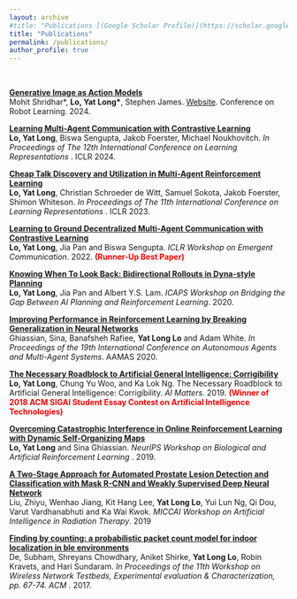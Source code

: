 ```yaml
---
layout: archive
#title: "Publications [(Google Scholar Profile)](https://scholar.google.com/citations?user=qBM2A3kAAAAJ&hl=en)"
title: "Publications"
permalink: /publications/
author_profile: true
---
```

<br>

<b>[Generative Image as Action Models](https://richielo.github.io/publication/IL_GENIMA_CORL_24)</b><br>
Mohit Shridhar*, <b>Lo, Yat Long*</b>, Stephen James. [Website](https://genima-robot.github.io/). Conference on Robot Learning. 2024.

<b>[Learning Multi-Agent Communication with Contrastive Learning](https://richielo.github.io/publication/RL_MARL_CACL_ICLR_24)</b><br>
<b>Lo, Yat Long</b>, Biswa Sengupta, Jakob Foerster, Michael Noukhovitch. <i>In Proceedings of The 12th International Conference on Learning Representations </i>. ICLR 2024.

<b>[Cheap Talk Discovery and Utilization in Multi-Agent Reinforcement Learning](https://richielo.github.io/publication/RL_MARL_CTDU_ICLR_23)</b><br>
<b>Lo, Yat Long</b>, Christian Schroeder de Witt, Samuel Sokota, Jakob Foerster, Shimon Whiteson. <i>In Proceedings of The 11th International Conference on Learning Representations </i>. ICLR 2023.

<b>[Learning to Ground Decentralized Multi-Agent Communication with Contrastive Learning](https://richielo.github.io/publication/RL_MARL_COMM_CACL_ICLR_WS_22)</b><br>
<b>Lo, Yat Long</b>, Jia Pan and Biswa Sengupta. <i>ICLR Workshop on Emergent Communication</i>. 2022. <b> <span style="color:red">(Runner-Up Best Paper)</span> </b>

<b>[Knowing When To Look Back: Bidirectional Rollouts in Dyna-style Planning](https://richielo.github.io/publication/RL_BDRL_ICAPS_WS_20)</b><br>
<b>Lo, Yat Long</b>, Jia Pan and Albert Y.S. Lam. <i>ICAPS
Workshop on Bridging the Gap Between AI Planning and Reinforcement Learning</i>. 2020.

<b>[Improving Performance in Reinforcement Learning by Breaking Generalization in Neural Networks](https://richielo.github.io/publication/RL_BG_NN_AAMAS_20)</b><br>
Ghiassian, Sina, Banafsheh Rafiee, <b>Yat Long Lo</b> and Adam White. <i>In Proceedings of the 19th International Conference on Autonomous Agents and Multi-Agent Systems</i>. AAMAS 2020.

<b>[The Necessary Roadblock to Artificial General Intelligence: Corrigibility](https://richielo.github.io/publication/Corrigibility_AGI_SIGAI_19)</b><br>
<b>Lo, Yat Long</b>, Chung Yu Woo, and Ka Lok Ng. The Necessary Roadblock to Artificial General Intelligence: Corrigibility. <i>AI Matters</i>. 2019. <b> <span style="color:red">(Winner of 2018 ACM SIGAI Student Essay Contest on Artificial Intelligence Technologies)</span> </b>

<b>[Overcoming Catastrophic Interference in Online Reinforcement Learning with Dynamic Self-Organizing Maps](https://richielo.github.io/publication/RL_DSOM_NEURIPS_WS_19)</b><br>
<b>Lo, Yat Long</b> and Sina Ghiassian. <i>NeurIPS Workshop on Biological and Artificial Reinforcement Learning </i>. 2019.

<b>[A Two-Stage Approach for Automated Prostate Lesion Detection and Classification with Mask R-CNN and Weakly Supervised Deep Neural Network](https://richielo.github.io/publication/Prostate_NN_MICCAI_WS_19)</b><br>
Liu, Zhiyu, Wenhao Jiang, Kit Hang Lee, <b>Yat Long Lo</b>, Yui Lun Ng, Qi Dou, Varut Vardhanabhuti and Ka Wai Kwok. <i>MICCAI Workshop on Artificial Intelligence in Radiation Therapy</i>. 2019

<b>[Finding by counting: a probabilistic packet count model for indoor localization in ble environments](https://richielo.github.io/publication/BT_WNTECH_WS_17)</b><br>
De, Subham, Shreyans Chowdhary, Aniket Shirke, <b>Yat Long Lo</b>, Robin Kravets, and Hari Sundaram. <i>In Proceedings of the 11th Workshop on Wireless Network Testbeds, Experimental evaluation & Characterization, pp. 67-74. ACM </i>. 2017.
